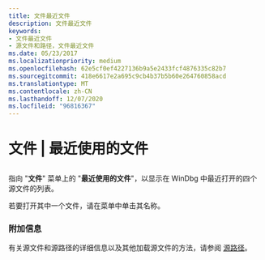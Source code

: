 ```yaml
---
title: 文件最近文件
description: 文件最近文件
keywords:
- 文件最近文件
- 源文件和路径，文件最近文件
ms.date: 05/23/2017
ms.localizationpriority: medium
ms.openlocfilehash: 62e5cf0ef4227136b9a5e2433fcf4876335c82b7
ms.sourcegitcommit: 418e6617e2a695c9cb4b37b5b60e264760858acd
ms.translationtype: MT
ms.contentlocale: zh-CN
ms.lasthandoff: 12/07/2020
ms.locfileid: "96816367"
---
```

# <a name="file--recent-files"></a>文件 | 最近使用的文件


## <span id="ddk_file_recent_files_dbg"></span><span id="DDK_FILE_RECENT_FILES_DBG"></span>


指向 "**文件**" 菜单上的 "**最近使用的文件**"，以显示在 WinDbg 中最近打开的四个源文件的列表。

若要打开其中一个文件，请在菜单中单击其名称。

### <a name="span-idadditional_informationspanspan-idadditional_informationspanadditional-information"></a><span id="additional_information"></span><span id="ADDITIONAL_INFORMATION"></span>附加信息

有关源文件和源路径的详细信息以及其他加载源文件的方法，请参阅 [源路径](source-path.md)。

 

 





